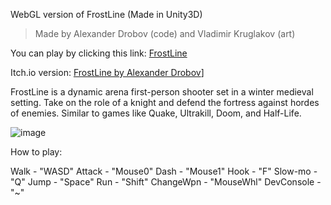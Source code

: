 WebGL version of FrostLine (Made in Unity3D)
> Made by Alexander Drobov (code) and Vladimir Kruglakov (art)

You can play by clicking this link:
[FrostLine](https://clck.ru/3GM46t)

Itch.io version:
[FrostLine by Alexander Drobov](https://itch.io/embed/3321778)]

FrostLine is a dynamic arena first-person shooter set in a winter medieval setting. Take on the role of a knight and defend the fortress against hordes of enemies. Similar to games like Quake, Ultrakill, Doom, and Half-Life.

![image](https://github.com/user-attachments/assets/3db32614-dff6-4eca-acd0-79268bc0a492)


How to play:

  Walk - "WASD"
  Attack - "Mouse0"
  Dash - "Mouse1"
  Hook - "F"
  Slow-mo - "Q"
  Jump - "Space"
  Run - "Shift"
  ChangeWpn - "MouseWhl"
  DevConsole - "~"
